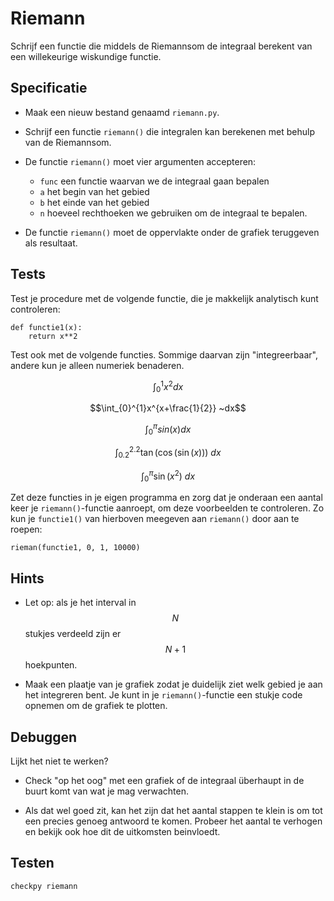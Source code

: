 # Riemann

Schrijf een functie die middels de Riemannsom de integraal berekent van een willekeurige wiskundige functie.

## Specificatie

- Maak een nieuw bestand genaamd `riemann.py`.

- Schrijf een functie `riemann()` die integralen kan berekenen met behulp van de Riemannsom. 

- De functie `riemann()` moet vier argumenten accepteren:

	- `func` een functie waarvan we de integraal gaan bepalen
	- `a` het begin van het gebied
	- `b` het einde van het gebied
	- `n` hoeveel rechthoeken we gebruiken om de integraal te bepalen.

- De functie `riemann()` moet de oppervlakte onder de grafiek teruggeven als resultaat.

## Tests

Test je procedure met de volgende functie, die je makkelijk analytisch kunt controleren:

	def functie1(x):
		return x**2

Test ook met de volgende functies. Sommige daarvan zijn "integreerbaar", andere kun je alleen numeriek benaderen.

$$\int_{0}^{1}x^2 dx$$

$$\int_{0}^{1}x^{x+\frac{1}{2}} ~dx$$

$$\int_{0}^{\pi}sin(x) dx$$

$$\int_{0.2}^{2.2} \tan(\cos(\sin(x))) ~dx$$

$$\int_{0}^{\pi} \sin(x^2) ~dx$$

Zet deze functies in je eigen programma en zorg dat je onderaan een aantal keer je `riemann()`-functie aanroept, om deze voorbeelden te controleren. Zo kun je `functie1()` van hierboven meegeven aan `riemann()` door aan te roepen:

    rieman(functie1, 0, 1, 10000)

## Hints

- Let op: als je het interval in $$N$$ stukjes verdeeld zijn er $$N+1$$ hoekpunten.

- Maak een plaatje van je grafiek zodat je duidelijk ziet welk gebied je aan het integreren bent. Je kunt in je `riemann()`-functie een stukje code opnemen om de grafiek te plotten.

## Debuggen

Lijkt het niet te werken? 

- Check "op het oog" met een grafiek of de integraal überhaupt in de buurt komt van wat je mag verwachten.

- Als dat wel goed zit, kan het zijn dat het aantal stappen te klein is om tot een precies genoeg antwoord te komen. Probeer het aantal te verhogen en bekijk ook hoe dit de uitkomsten beinvloedt.


## Testen

	checkpy riemann
